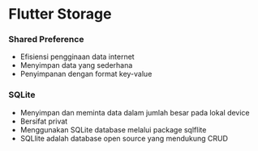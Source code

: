 # Flutter Storage

### Shared Preference
- Efisiensi pengginaan data internet
- Menyimpan data yang sederhana
- Penyimpanan dengan format key-value

### SQLite
- Menyimpan dan meminta data dalam jumlah besar pada lokal device
- Bersifat privat
- Menggunakan SQLite database melalui package sqlflite
- SQLlite adalah database open source yang mendukung CRUD
